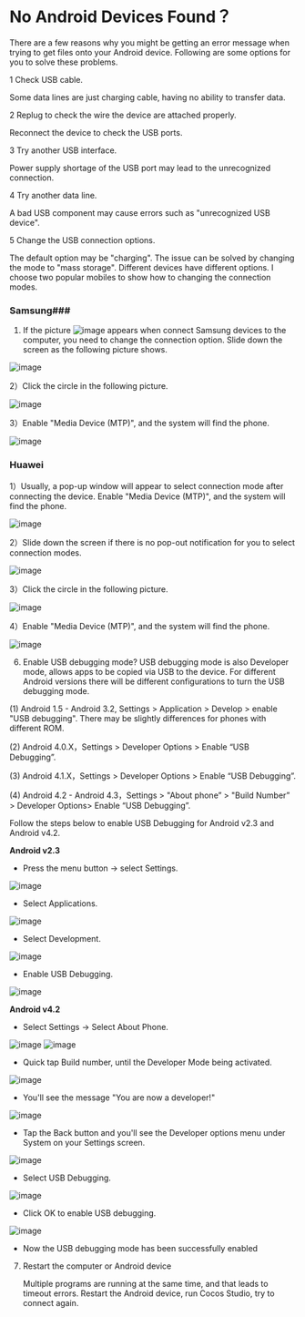 # No Android Devices Found？

There are a few reasons why you might be getting an error message when trying to get files onto your Android device. Following are some options for you to solve these problems.

1 Check USB cable.

Some data lines are just charging cable, having no ability to transfer data.

2 Replug to check the wire the device are attached properly.

Reconnect the device to check the USB ports.

3 Try another USB interface.

Power supply shortage of the USB port may lead to the unrecognized connection.

4 Try another data line.

A bad USB component may cause errors such as "unrecognized USB device".

5 Change the USB connection options.

The default option may be "charging". The issue can be solved by changing the mode to "mass storage". Different devices have different options. I choose two popular mobiles to show how to changing the connection modes.

### Samsung###

1)  If the picture ![image](../../../studio-img/connect-solution/image001.png) appears when connect Samsung devices to the computer, you need to change the connection option. Slide down the screen as the following picture shows.

![image](../../../studio-img/connect-solution/image002.png)

 2）Click the circle in the following picture.

![image](../../../studio-img/connect-solution/image003.png)

 3）Enable "Media Device (MTP)", and the system will find the phone.

![image](../../../studio-img/connect-solution/image004.png)

### Huawei

1）Usually, a pop-up window will appear to select connection mode after connecting the device. Enable "Media Device (MTP)", and the system will find the phone.

![image](../../../studio-img/connect-solution/image005.png)

2）Slide down the screen if there is no pop-out notification for you to select connection modes.

![image](../../../studio-img/connect-solution/image006.png)

3）Click the circle in the following picture.

![image](../../../studio-img/connect-solution/image007.png)

4）Enable "Media Device (MTP)", and the system will find the phone.

![image](../../../studio-img/connect-solution/image008.png)

6. Enable USB debugging mode? USB debugging mode is also Developer mode, allows apps to be copied via USB to the device.  For different Android versions there will be different configurations to turn the USB debugging mode.

(1) Android 1.5 - Android 3.2, Settings > Application > Develop > enable "USB debugging". There may be slightly differences for phones with different ROM.

(2) Android 4.0.X，Settings > Developer Options > Enable “USB Debugging”.

(3) Android 4.1.X，Settings > Developer Options > Enable “USB Debugging”.

(4) Android 4.2 - Android 4.3，Settings > "About phone” > "Build Number” > Developer Options> Enable “USB Debugging”.

Follow the steps below to enable USB Debugging for Android v2.3 and Android v4.2.

**Android v2.3**

- Press the menu button -> select Settings.

![image](../../../studio-img/connect-solution/image009.png)

- Select Applications.

![image](../../../studio-img/connect-solution/image010.png)

- Select Development.

![image](../../../studio-img/connect-solution/image011.png)

- Enable USB Debugging.

![image](../../../studio-img/connect-solution/image012.png)

**Android v4.2**

- Select Settings -> Select About Phone.

![image](../../../studio-img/connect-solution/image013.png)  ![image](../../../studio-img/connect-solution/image014.png)

- Quick tap Build number, until the Developer Mode being activated.

![image](../../../studio-img/connect-solution/image000.png)

- You'll see the message "You are now a developer!"

![image](../../../studio-img/connect-solution/image015.png)

- Tap the Back button and you'll see the Developer options menu under System on your Settings screen.

![image](../../../studio-img/connect-solution/image016.png)

- Select USB Debugging.

![image](../../../studio-img/connect-solution/image017.png)

- Click OK to enable USB debugging.

![image](../../../studio-img/connect-solution/image018.png)

- Now the USB debugging mode has been successfully enabled

7.  Restart the computer or Android device

    Multiple programs are running at the same time, and that leads to timeout errors. Restart the Android device, run Cocos Studio, try to connect again.
